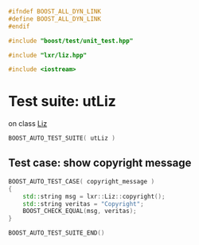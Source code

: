 ```cpp
#ifndef BOOST_ALL_DYN_LINK
#define BOOST_ALL_DYN_LINK
#endif

#include "boost/test/unit_test.hpp"

#include "lxr/liz.hpp"

#include <iostream>
````

# Test suite: utLiz

on class [Liz](../src/liz.hpp.md)

```cpp
BOOST_AUTO_TEST_SUITE( utLiz )
```
## Test case: show copyright message
```cpp
BOOST_AUTO_TEST_CASE( copyright_message )
{
	std::string msg = lxr::Liz::copyright();
	std::string veritas = "Copyright";
	BOOST_CHECK_EQUAL(msg, veritas);
}
```

```cpp
BOOST_AUTO_TEST_SUITE_END()
```

